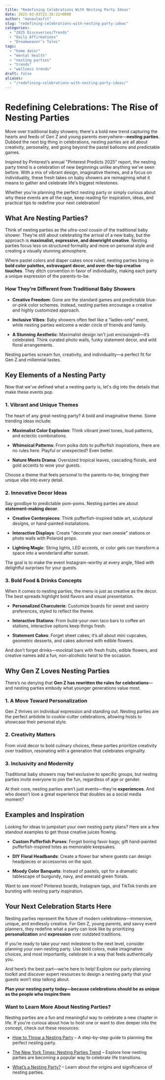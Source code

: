 ```yaml
---
title: "Redefining Celebrations With Nesting Party Ideas"
date: 2025-03-03T21:36:22+0000
author: "manoulasfit"
slug: "redefining-celebrations-with-nesting-party-ideas"
categories:
  - "2025 Discoveries/Trends"
  - "Daily Affirmations"
  - "Dreamweaver’s Tales"
tags:
  - "home decor"
  - "mental health"
  - "nesting parties"
  - "trends"
  - "wellness trends"
draft: false
aliases:
  - "/redefining-celebrations-with-nesting-party-ideas/"
---
```

# Redefining Celebrations: The Rise of Nesting Parties

Move over traditional baby showers; there's a bold new trend capturing the hearts and feeds of Gen Z and young parents everywhere—**nesting parties**. Dubbed the next big thing in celebrations, nesting parties are all about creativity, personality, and going beyond the pastel balloons and predictable games.

Inspired by Pinterest’s annual "Pinterest Predicts 2025" report, the nesting party trend is a celebration of new beginnings unlike anything we’ve seen before. With a mix of vibrant design, imaginative themes, and a focus on individuality, these fresh takes on baby showers are reimagining what it means to gather and celebrate life's biggest milestones.

Whether you're planning the perfect nesting party or simply curious about why these events are all the rage, keep reading for inspiration, ideas, and practical tips to redefine your next celebration!

## What Are Nesting Parties?

Think of nesting parties as the ultra-cool cousin of the traditional baby shower. They’re still about celebrating the arrival of a new baby, but the approach is **maximalist, expressive, and downright creative**. Nesting parties focus less on structured formality and more on personal style and creating a visually stunning atmosphere.

Where pastel colors and diaper cakes once ruled, nesting parties bring in **bold color palettes, extravagant decor, and over-the-top creative touches**. They ditch convention in favor of individuality, making each party a unique expression of the parents-to-be.

### How They’re Different from Traditional Baby Showers

- **Creative Freedom**: Gone are the standard games and predictable blue-or-pink color schemes. Instead, nesting parties encourage a creative and highly customized approach.

- **Inclusive Vibes**: Baby showers often feel like a "ladies-only" event, while nesting parties welcome a wider circle of friends and family.

- **A Stunning Aesthetic**: Maximalist design isn't just encouraged—it’s celebrated. Think curated photo walls, funky statement decor, and wild floral arrangements.

Nesting parties scream fun, creativity, and individuality—a perfect fit for Gen Z and millennial tastes.

## Key Elements of a Nesting Party

Now that we've defined what a nesting party is, let's dig into the details that make these events pop.

### 1. **Vibrant and Unique Themes**

The heart of any great nesting party? A bold and imaginative theme. Some trending ideas include:

- **Maximalist Color Explosion**: Think vibrant jewel tones, loud patterns, and eclectic combinations.

- **Whimsical Patterns**: From polka dots to pufferfish inspirations, there are no rules here. Playful or unexpected? Even better.

- **Nature Meets Drama**: Oversized tropical leaves, cascading florals, and gold accents to wow your guests.

Choose a theme that feels personal to the parents-to-be, bringing their unique vibe into every detail.

### 2. **Innovative Decor Ideas**

Say goodbye to predictable pom-poms. Nesting parties are about **statement-making decor**.

- **Creative Centerpieces**: Think pufferfish-inspired table art, sculptural designs, or hand-painted installations.

- **Interactive Displays**: Create "decorate your own onesie" stations or photo walls with Polaroid props.

- **Lighting Magic**: String lights, LED accents, or color gels can transform a space into a wonderland after sunset.

The goal is to make the event Instagram-worthy at every angle, filled with delightful surprises for your guests.

### 3. **Bold Food & Drinks Concepts**

When it comes to nesting parties, the menu is just as creative as the decor. The best spreads highlight bold flavors and visual presentation.

- **Personalized Charcuterie**: Customize boards for sweet and savory preferences, styled to reflect the theme.

- **Interactive Stations**: From build-your-own taco bars to coffee art stations, interactive options keep things fresh.

- **Statement Cakes**: Forget sheet cakes; it’s all about mini cupcakes, geometric desserts, and cakes adorned with edible flowers.

And don’t forget drinks—mocktail bars with fresh fruits, edible flowers, and creative names add a fun, non-alcoholic twist to the occasion.

## Why Gen Z Loves Nesting Parties

There’s no denying that **Gen Z has rewritten the rules for celebrations**—and nesting parties embody what younger generations value most.

### 1. **A Move Toward Personalization**

Gen Z thrives on individual expression and standing out. Nesting parties are the perfect antidote to cookie-cutter celebrations, allowing hosts to showcase their personal style.

### 2. **Creativity Matters**

From vivid decor to bold culinary choices, these parties prioritize creativity over tradition, resonating with a generation that celebrates originality.

### 3. **Inclusivity and Modernity**

Traditional baby showers may feel exclusive to specific groups, but nesting parties invite everyone to join the fun, regardless of age or gender.

At their core, nesting parties aren’t just events—they’re **experiences**. And who doesn’t love a great experience that doubles as a social media moment?

## Examples and Inspiration

Looking for ideas to jumpstart your own nesting party plans? Here are a few standout examples to get those creative juices flowing.

- **Custom Pufferfish Purses**: Forget boring favor bags; gift hand-painted pufferfish-inspired totes as memorable keepsakes.

- **DIY Floral Headbands**: Create a flower bar where guests can design headpieces or accessories on the spot.

- **Moody Color Banquets**: Instead of pastels, opt for a dramatic tablescape of burgundy, navy, and emerald green florals.

Want to see more? Pinterest boards, Instagram tags, and TikTok trends are bursting with nesting party inspiration.

## Your Next Celebration Starts Here

Nesting parties represent the future of modern celebrations—immersive, unique, and endlessly creative. For Gen Z, young parents, and savvy event planners, they redefine what a party can look like by prioritizing **personalization** and **expression** over outdated traditions.

If you’re ready to take your next milestone to the next level, consider planning your own nesting party. Use bold colors, make imaginative choices, and most importantly, celebrate in a way that feels authentically you.

And here’s the best part—we’re here to help! Explore our party planning toolkit and discover expert resources to design a nesting party that your guests won’t stop talking about.

**Plan your nesting party today—because celebrations should be as unique as the people who inspire them**

### Want to Learn More About Nesting Parties?

Nesting parties are a fun and meaningful way to celebrate a new chapter in life. If you're curious about how to host one or want to dive deeper into the concept, check out these resources:

- [How to Throw a Nesting Party](https://www.thebump.com/a/how-to-throw-a-nesting-party) – A step-by-step guide to planning the perfect nesting party.

- [The New York Times: Nesting Parties Trend](https://www.nytimes.com/2024/12/26/style/nesting-parties.html) – Explore how nesting parties are becoming a popular way to celebrate life transitions.

- [What’s a Nesting Party?](https://www.aloha-nutrition.com/whats-a-nesting-party/) – Learn about the origins and significance of nesting parties.
